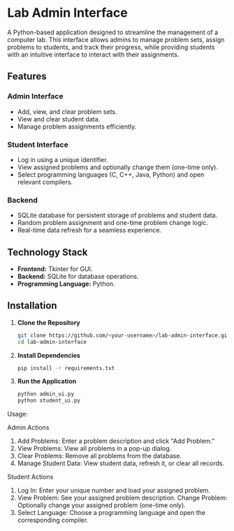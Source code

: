 # Lab Admin Interface

A Python-based application designed to streamline the management of a computer lab. This interface allows admins to manage problem sets, assign problems to students, and track their progress, while providing students with an intuitive interface to interact with their assignments.

## Features

### Admin Interface
- Add, view, and clear problem sets.
- View and clear student data.
- Manage problem assignments efficiently.

### Student Interface
- Log in using a unique identifier.
- View assigned problems and optionally change them (one-time only).
- Select programming languages (C, C++, Java, Python) and open relevant compilers.

### Backend
- SQLite database for persistent storage of problems and student data.
- Random problem assignment and one-time problem change logic.
- Real-time data refresh for a seamless experience.

## Technology Stack
- **Frontend:** Tkinter for GUI.
- **Backend:** SQLite for database operations.
- **Programming Language:** Python.

## Installation

1. **Clone the Repository**
   ```bash
   git clone https://github.com/<your-username>/lab-admin-interface.git
   cd lab-admin-interface
   ```

2. **Install Dependencies**
   ```bash
   pip install -r requirements.txt
   ```

3. **Run the Application**
    ```bash
    python admin_ui.py
    python student_ui.py
    ```

Usage:

Admin Actions
1. Add Problems: Enter a problem description and click "Add Problem."
2. View Problems: View all problems in a pop-up dialog.
3. Clear Problems: Remove all problems from the database.
4. Manage Student Data: View student data, refresh it, or clear all records.

Student Actions

1. Log In: Enter your unique number and load your assigned problem.
2. View Problem: See your assigned problem description.
Change Problem: Optionally change your assigned problem (one-time only).
3. Select Language: Choose a programming language and open the corresponding compiler.